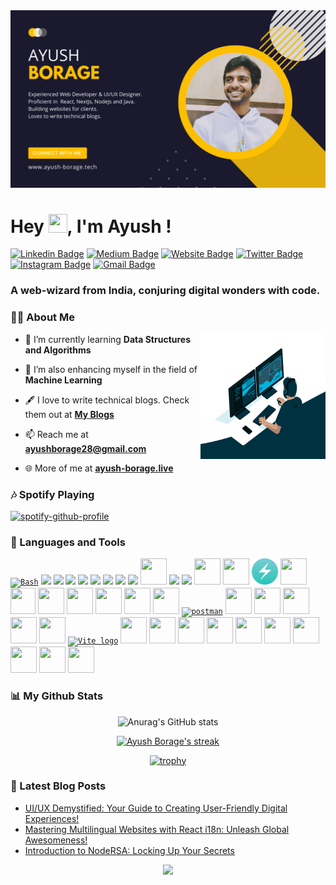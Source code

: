 <img  alt="my banner"  src="cover photo.png" /> 
<h1 align="left">Hey <img src="https://github.com/TheDudeThatCode/TheDudeThatCode/blob/master/Assets/Hi.gif" width="30px" height="30px"/>, I'm Ayush !</h1>

[![Linkedin Badge](https://img.shields.io/badge/-ayushborage-blue?style=flat&logo=Linkedin&logoColor=white&link=https://www.linkedin.com/in/ayush-borage-3ab166225/)](https://www.linkedin.com/in/ayush-borage-3ab166225/)
[![Medium Badge](https://img.shields.io/badge/-@ayushborage28-000000?style=flat&labelColor=000000&logo=Medium&link=https://medium.com/@ayushborage28)](https://medium.com/@ayushborage28)
[![Website Badge](https://img.shields.io/badge/-ayushborage.live-47CCCC?style=flat&logo=Google-Chrome&logoColor=white&link=https://ayush-borage.live/)](https://ayushborage.live/)
[![Twitter Badge](https://img.shields.io/badge/-@ayushborage-1ca0f1?style=flat&labelColor=1ca0f1&logo=twitter&logoColor=white&link=https://twitter.com/i/flow/login?redirect_after_login=%2FAyushBorage)](https://twitter.com/i/flow/login?redirect_after_login=%2FAyushBorage)
[![Instagram Badge](https://img.shields.io/badge/-@itsayush__02-purple?style=flat&logo=instagram&logoColor=white&link=https://www.instagram.com/itsayush_02/)](https://www.instagram.com/itsayush_02/)
[![Gmail Badge](https://img.shields.io/badge/-ayushborage28-c14438?style=flat&logo=Gmail&logoColor=white&link=mailto:ayushborage28@gmail.com)](mailto:ayushborage28@gmail.com)

<h3 align="left">A web-wizard from India, conjuring digital wonders with code.</h3>

### 🙋‍♂️ About Me
  <img align="right" alt="GIF" height="200rem" width="200rem" src="code.gif" /> 

- 🌱 I’m currently learning **Data Structures and Algorithms**
  
- 🔭 I’m also enhancing myself in the field of **Machine Learning**

- 🖋️ I love to write technical blogs. Check them out at **[My Blogs](https://medium.com/@ayushborage28)**


<!-- - 👨‍💻 All of my projects are available at **** -->

- 📫 Reach me at **ayushborage28@gmail.com**
  
- 🌐  More of me at **[ayush-borage.live](https://ayushborage.live/)**


### 🎶 Spotify Playing
[![spotify-github-profile](https://spotify-github-profile.vercel.app/api/view?uid=31zkadg5ftmi4utyaxt5aq2vpa64&cover_image=true&theme=novatorem&show_offline=false&bar_color=53b14f&bar_color_cover=true)](https://spotify-github-profile.vercel.app/api/view?uid=31zkadg5ftmi4utyaxt5aq2vpa64&redirect=true)



### 🚀 Languages and Tools

<p align="left"> 
    <code><a href="https://www.gnu.org/software/bash"><img alt="Bash" title="Bash" src="https://github.com/cheesits456/cheesits456/raw/master/icons/bash.png" height="42"></a></code>
   <code><a href="https://reactjs.org/" target="_blank"><img src="https://cdn.jsdelivr.net/gh/devicons/devicon/icons/react/react-original.svg"height="42px"/></a></code>
   <code><a href="https://graphql.org/" target="_blank"><img src="https://cdn.jsdelivr.net/gh/devicons/devicon/icons/graphql/graphql-plain.svg"height="42px" /></a></code>
   <code><a href="https://graphcms.com/" target="_blank"><img src="https://avatars.githubusercontent.com/u/31031438?s=200&v=4" height="42px"/></a></code>
    <code><a href="https://apollographql.com/" target="_blank"><img src="https://img.icons8.com/color/58/000000/apollo.png" height="42px"/></a></code>
    <code><a href="https://developer.mozilla.org/en-US/docs/Web/JavaScript" target="_blank"><img src="https://cdn.jsdelivr.net/gh/devicons/devicon/icons/javascript/javascript-original.svg" height="42px"/></a></code> 
    <code><a href="https://go.dev/doc/" target="_blank"><img src="https://cdn.jsdelivr.net/gh/devicons/devicon/icons/go/go-original.svg"height="42px"/></a></code>
    <code><a href="https://www.python.org/doc/" target="_blank"><img src="https://cdn.jsdelivr.net/gh/devicons/devicon/icons/python/python-original.svg"height="42px"/></a></code>
   <code><a href="https://www.typescriptlang.org/" target="_blank"><img src="https://cdn.jsdelivr.net/gh/devicons/devicon/icons/typescript/typescript-original.svg" height="42px"/></a></code> 
   <code><a href="https://www.w3.org/html/" target="_blank"><img src="https://cdn.jsdelivr.net/gh/devicons/devicon/icons/html5/html5-original.svg" width="42px" height="42px"/></a></code>
   <code><a href="https://www.w3schools.com/css/" target="_blank"><img src="https://cdn.jsdelivr.net/gh/devicons/devicon/icons/css3/css3-original.svg"height="42px"/></a></code>
   <code><a href="https://www.framer.com/motion/" target="_blank"><img src="https://user-images.githubusercontent.com/22095598/123793419-f5528800-d8e1-11eb-8c5f-e2dad45a9c81.png"height="42px"/></a></code>
   <code><a href="https://sass-lang.com/"target="_blank"><img src="https://cdn.jsdelivr.net/gh/devicons/devicon/icons/sass/sass-original.svg"height="42px" width="42px"/></a></code>
   <code><a href="https://mui.com/" target="_blank"><img src="https://cdn.jsdelivr.net/gh/devicons/devicon/icons/materialui/materialui-original.svg"height="42px" width="42px"/></a></code>
   <code><a href="https://chakra-ui.com/" target="_blank"><img src="https://raw.githubusercontent.com/chakra-ui/chakra-ui/0f0c764465ee27178b94e026f6d6eafd9c23c09d/logo/logomark-colored.svg"height="42px" width="42px"rounded-corners/></a></code>
   <code><a href="https://getbootstrap.com" target="_blank"><img src="https://cdn.jsdelivr.net/gh/devicons/devicon/icons/bootstrap/bootstrap-plain.svg" width="42px" height="42px"/></a></code>
  <code><a href="https://www.canva.com/" target="_blank"><img src="https://cdn.jsdelivr.net/gh/devicons/devicon/icons/canva/canva-original.svg"height="42px" width="40px"/></a></code>
  <code><a href="https://nodejs.org" target="_blank"><img src="https://cdn.jsdelivr.net/gh/devicons/devicon/icons/nodejs/nodejs-original.svg" width="42px"height="42px"/></a></code>
   <code><a href="https://www.npmjs.com/" target="_blank"><img src="https://cdn.jsdelivr.net/gh/devicons/devicon/icons/npm/npm-original-wordmark.svg"height="42px" width="42px"/></a></code>
   <code><a "href="https://www.mysql.com/" target="_blank"><img src="https://cdn.jsdelivr.net/gh/devicons/devicon/icons/mysql/mysql-original.svg"height="42px"width="42px"/></a></code>
  <code><a href="https://www.mongodb.com/" target="_blank"><img src="https://cdn.jsdelivr.net/gh/devicons/devicon/icons/mongodb/mongodb-original-wordmark.svg" width="42px" height="42px"/></a></code>
    <code><a href="https://www.postgresql.org/" target="_blank"><img src="https://cdn.jsdelivr.net/gh/devicons/devicon/icons/postgresql/postgresql-original.svg" width="42px" height="42px"/></a></code>
  <code><a href="https://postman.com" target="_blank"><img src="https://www.vectorlogo.zone/logos/getpostman/getpostman-icon.svg" alt="postman" width="42px" height="42px"/></a></code>  
  <code><a href="https://git-scm.com/" target="_blank"><img src="https://cdn.jsdelivr.net/gh/devicons/devicon/icons/git/git-original.svg"width="42px" height="42px"/></a></code>
   <code><a href="https://github.com/"target="_blank"><img src="https://img.icons8.com/nolan/64/github.png"width="42px"height="42px"/></a></code>
 <code><a href="https://www.heroku.com/" target="_blank"><img src="https://cdn.jsdelivr.net/gh/devicons/devicon/icons/heroku/heroku-original.svg"width="42px"height="42px"/></a></code>
 <code><a href="https://www.netlify.com/" target="_blank"><img src="https://cdn.freebiesupply.com/logos/large/2x/netlify-logo-png-transparent.png" width="42px"height="42px"/></a></code>
  <code><a href="https://www.w3schools.com/cpp/"target="_blank"><img src="https://img.icons8.com/color/48/000000/c-plus-plus-logo.png"width="42px"height="42px"/></a></code>
  <code><a href="https://vitejs.dev/" target="_blank"><img width="42px"height="42px"src="https://vitejs.dev/logo.svg"alt="Vite logo"></a></code>
  <code><a href="https://firebase.google.com/" target="_blank"><img src="https://cdn.jsdelivr.net/gh/devicons/devicon/icons/firebase/firebase-plain.svg" width="42px" height="42px"/></a></code>
  <code><a href="https://www.figma.com/" target="_blank"><img src="https://cdn.jsdelivr.net/gh/devicons/devicon/icons/figma/figma-original.svg"width="42px" height="42px"/></a></code>
   <code><a href="https://docusaurus.io/" target="_blank"><img src="https://api.iconify.design/logos/docusaurus.svg" width="42px" height="42px" /></a></code>
<!--   <code><a href="https://docs.soliditylang.org/en/v0.8.11/"><img src="https://cdn.icon-icons.com/icons2/2107/PNG/512/file_type_solidity_icon_130156.png" width="42px" height="42px"/></a></code> -->
  <code><a href="https://web3js.readthedocs.io/en/v1.7.0/"><img src="https://seeklogo.com/images/W/web3js-logo-62DEE79B50-seeklogo.com.png" width="42px" height="42px"/></a></code>
  <code><a href="https://trufflesuite.com/ganache/"><img src="https://seeklogo.com/images/T/truffle-logo-2DC7EBABF2-seeklogo.com.png" width="42px" height="42px"/></a></code>
<!--   <code><a href="https://trufflesuite.com/"><img src="https://seeklogo.com/images/G/ganache-logo-1EB72084A8-seeklogo.com.png" width="42px" height="42px"/></a></code> -->
  <code><a href="https://testing-library.com/docs/react-testing-library/intro/"><img src="https://testing-library.com/img/octopus-128x128.png" width="42px" height="42px"/></a></code>
   <code><a href="https://en.wikipedia.org/wiki/Markdown"><img src="https://img.icons8.com/officel/80/000000/markdown.png" width="42px" height="42px"/></a></code>
  <code><a href="https://github.com/facebook/jest"><img src="https://cdn.jsdelivr.net/gh/devicons/devicon/icons/jest/jest-plain.svg" width="42px" height="42px"/></a></code>
   <code><a href="https://www.docker.com/"><img src="https://cdn.jsdelivr.net/gh/devicons/devicon/icons/docker/docker-plain.svg" width="42px" height="42px"/></a></code>
  <code><a href="https://github.com/features/actions"><img src="https://avatars.githubusercontent.com/u/44036562?s=200&v=4" width="42px" height="42px"/></a></code> 
   
</p>


### 📊 My Github Stats
<div display="flex" align="center">
 
![Anurag's GitHub stats](https://github-readme-stats.vercel.app/api?username=ayushborage28&show_icons=true&theme=tokyonight)
 
 
  
<p align="center">
    <a href="https://github.com/ayushborage28/github-readme-streak-stats">
        <img title="🔥 Get streak stats for your profile at git.io/streak-stats" alt="Ayush Borage's streak" src="https://github-readme-streak-stats.herokuapp.com?user=ayushborage28&theme=blueberry_duo&hide_border=true"/>
    </a>
</p>

[![trophy](https://github-profile-trophy.vercel.app/?username=ayushborage28&theme=onedark)](https://github.com/ayushborage28/github-profile-trophy)

 </div>



 ### 📕 Latest Blog Posts
<!-- BLOG-POST-LIST:START -->
- [UI/UX Demystified: Your Guide to Creating User-Friendly Digital Experiences!](https://medium.com/@ayushborage28/ui-ux-demystified-your-guide-to-creating-user-friendly-digital-experiences-c154da30aa9a)
- [Mastering Multilingual Websites with React i18n: Unleash Global Awesomeness!](https://medium.com/@ayushborage28/mastering-multilingual-websites-with-react-i18n-unleash-global-awesomeness-5430c236b662)
- [Introduction to NodeRSA: Locking Up Your Secrets](https://medium.com/@ayushborage28/introduction-to-nodersa-locking-up-your-secrets-455dc90cad5e)
<!-- BLOG-POST-LIST:END -->





 <div align="center">   
<a href="https://github.com/ayushboraeg28/github-profile-views-counter">
    <img src="https://komarev.com/ghpvc/?username=ayushborage28">
</a>
  </div>



